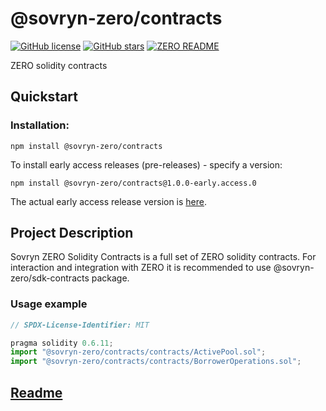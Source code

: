 # @sovryn-zero/contracts  

[![GitHub license](https://img.shields.io/github/license/DistributedCollective/zero)](/LICENSE)
[![GitHub stars](https://img.shields.io/github/stars/DistributedCollective/zero)](https://github.com/DistributedCollective/zero/stargazers)
[![ZERO README](https://img.shields.io/badge/readme-gray?style=flat&logo=ZeroMQ&logoColor=green&link=/README.md)](/README.md)  

  ZERO solidity contracts

## **Quickstart**

### Installation:

  ```shell 
  npm install @sovryn-zero/contracts
  ```

  To install early access releases (pre-releases) - specify a version:  
  ```
  npm install @sovryn-zero/contracts@1.0.0-early.access.0
  ```  

  The actual early access release version is [here](https://github.com/DistributedCollective/zero/blob/sdk-early-access/packages/contracts/package.json#L3).  

## **Project Description**  

  Sovryn ZERO Solidity Contracts is a full set of ZERO solidity contracts.
  For interaction and integration with ZERO it is recommended to use @sovryn-zero/sdk-contracts package.  
   


### Usage example

```javascript
// SPDX-License-Identifier: MIT

pragma solidity 0.6.11;
import "@sovryn-zero/contracts/contracts/ActivePool.sol";
import "@sovryn-zero/contracts/contracts/BorrowerOperations.sol";
```  

## [**Readme**](https://github.com/DistributedCollective/zero/blob/sdk-early-access/packages/contracts/README.md)  

